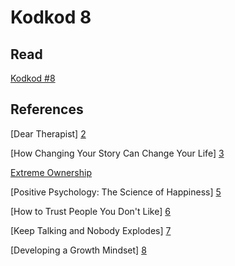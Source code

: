 # Kodkod 8
## Read

[Kodkod #8][1]

## References

[Dear Therapist] [2]

[How Changing Your Story Can Change Your Life] [3]

[Extreme Ownership][4]

[Positive Psychology: The Science of Happiness] [5]

[How to Trust People You Don't Like] [6]

[Keep Talking and Nobody Explodes] [7]

[Developing a Growth Mindset] [8]

[1]: http://k0dk0d.com/pdfs/kodkod8.pdf "Kodkod #8"
[2]: hhttps://www.theatlantic.com/category/dear-therapist "Dear Therapist"
[3]: https://www.ted.com/talks/lori_gottlieb_how_changing_your_story_can_change_your_life "How Changing Your Story Can Change Your Life"
[4]: https://www.youtube.com/watch?v=ljqra3BcqWM "Extreme Ownership"
[5]: https://www.youtube.com/watch?v=wBWejfL0xOA "Positive Psychology: The Science of Happiness"
[6]: https://www.adamgrant.net/post/worklife-how-to-trust-people-you-don-t-like "How to Trust People You Don't Like"
[7]: https://keeptalkinggame.com "Keep Talking and Nobody Explodes"
[8]: https://www.youtube.com/watch?v=hiiEeMN7vbQ "Developing a Growth Mindset"
